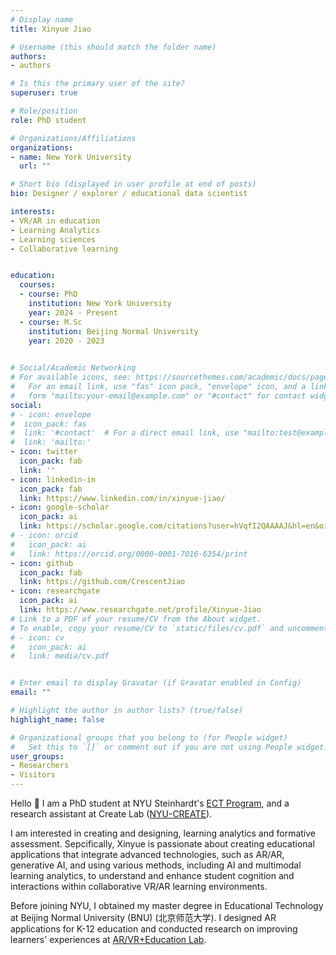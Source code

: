 ```yaml
---
# Display name
title: Xinyue Jiao

# Username (this should match the folder name)
authors:
- authors

# Is this the primary user of the site?
superuser: true

# Role/position
role: PhD student

# Organizations/Affiliations
organizations:
- name: New York University
  url: ""

# Short bio (displayed in user profile at end of posts)
bio: Designer / explorer / educational data scientist

interests:
- VR/AR in education
- Learning Analytics
- Learning sciences
- Collaborative learning


education:
  courses:
  - course: PhD
    institution: New York University
    year: 2024 - Present
  - course: M.Sc
    institution: Beijing Normal University
    year: 2020 - 2023
 

# Social/Academic Networking
# For available icons, see: https://sourcethemes.com/academic/docs/page-builder/#icons
#   For an email link, use "fas" icon pack, "envelope" icon, and a link in the
#   form "mailto:your-email@example.com" or "#contact" for contact widget.
social:
# - icon: envelope
#  icon_pack: fas
#  link: '#contact'  # For a direct email link, use "mailto:test@example.org".
#  link: 'mailto:'
- icon: twitter
  icon_pack: fab
  link: ''
- icon: linkedin-in
  icon_pack: fab
  link: https://www.linkedin.com/in/xinyue-jiao/
- icon: google-scholar
  icon_pack: ai
  link: https://scholar.google.com/citations?user=hVqfI2QAAAAJ&hl=en&oi=ao
# - icon: orcid
#   icon_pack: ai
#   link: https://orcid.org/0000-0001-7016-6354/print
- icon: github
  icon_pack: fab
  link: https://github.com/CrescentJiao
- icon: researchgate
  icon_pack: ai
  link: https://www.researchgate.net/profile/Xinyue-Jiao
# Link to a PDF of your resume/CV from the About widget.
# To enable, copy your resume/CV to `static/files/cv.pdf` and uncomment the lines below.
# - icon: cv
#   icon_pack: ai
#   link: media/cv.pdf


# Enter email to display Gravatar (if Gravatar enabled in Config)
email: ""

# Highlight the author in author lists? (true/false)
highlight_name: false

# Organizational groups that you belong to (for People widget)
#   Set this to `[]` or comment out if you are not using People widget.
user_groups:
- Researchers
- Visitors
---
```


Hello 👋 I am a PhD student at NYU Steinhardt's [ECT Program](https://steinhardt.nyu.edu/programs/educational-communication-and-technology), and a research assistant at Create Lab ([NYU-CREATE](https://create.nyu.edu/)). 

I am interested in creating and designing, learning analytics and formative assessment. Sepcifically, Xinyue is passionate about creating educational applications that integrate advanced technologies, such as AR/AR, generative AI, and using various methods, including AI and multimodal learning analytics, to understand and enhance student cognition and interactions within collaborative VR/AR learning environments.

Before joining NYU, I obtained my master degree in Educational Technology at Beijing Normal University (BNU) (北京师范大学)</a>. I designed AR applications for K-12 education and conducted research on improving learners' experiences at [AR/VR+Education Lab]("https://www.researchgate.net/lab/VR-AR-Education-Lab-Su-Cai). 

